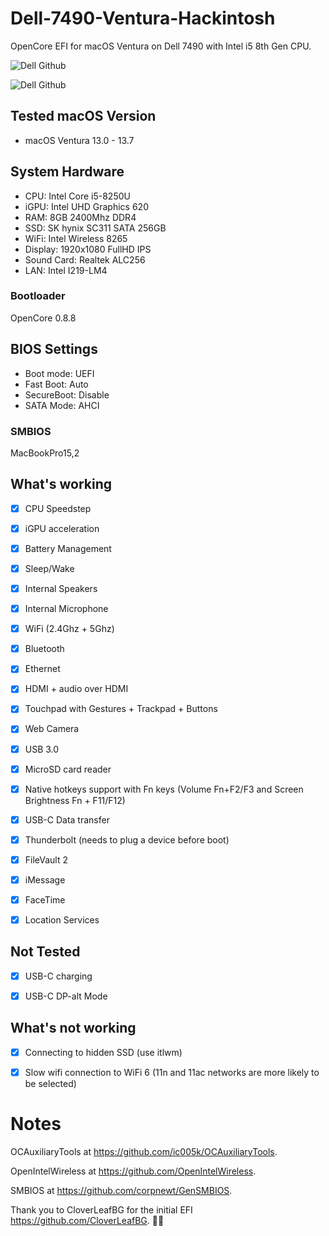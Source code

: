 # Dell-7490-Ventura-Hackintosh

OpenCore EFI for macOS Ventura on Dell 7490 with Intel i5 8th Gen CPU.


![Dell Github](https://user-images.githubusercontent.com/93620854/212483987-b0142f06-32e7-4b35-bacb-cc1947acd4a5.png)

![Dell Github](https://raw.githubusercontent.com/joshua-ensou/Dell-7490-Ventura-Hackintosh/main/.github/images/ventura.png)





## Tested macOS Version

- macOS Ventura 13.0 - 13.7


## System Hardware

- CPU:  Intel Core i5-8250U
- iGPU: Intel UHD Graphics 620
- RAM:  8GB 2400Mhz DDR4
- SSD:  SK hynix SC311 SATA 256GB
- WiFi: Intel Wireless 8265
- Display: 1920x1080 FullHD IPS
- Sound Card: Realtek ALC256
- LAN: Intel I219-LM4

### Bootloader

OpenCore 0.8.8


## BIOS Settings

- Boot mode: UEFI
- Fast Boot: Auto
- SecureBoot: Disable
- SATA Mode: AHCI 


### SMBIOS

MacBookPro15,2


## What's working

 
 - [x] CPU Speedstep

 - [x] iGPU acceleration

 - [x] Battery Management
 
 - [x] Sleep/Wake
 
 - [x] Internal Speakers
 
 - [x] Internal Microphone
 
 - [x] WiFi (2.4Ghz + 5Ghz)
 
 - [x] Bluetooth

 - [x] Ethernet

 - [x] HDMI + audio over HDMI

 - [x] Touchpad with Gestures + Trackpad + Buttons

 - [x] Web Camera

 - [x] USB 3.0

 - [x] MicroSD card reader 

 - [x] Native hotkeys support with Fn keys (Volume Fn+F2/F3 and Screen Brightness Fn + F11/F12)
 
 - [x] USB-C Data transfer
 
 - [x] Thunderbolt (needs to plug a device before boot)

 - [x] FileVault 2

 - [x] iMessage
 
 - [x] FaceTime

 - [x] Location Services

 

## Not Tested

 - [x] USB-C charging

 - [x] USB-C DP-alt Mode



## What's not working

 - [x] Connecting to hidden SSD (use itlwm)
 
 - [x] Slow wifi connection to WiFi 6 (11n and 11ac networks are more likely to be selected)



# Notes

OCAuxiliaryTools at https://github.com/ic005k/OCAuxiliaryTools.

OpenIntelWireless at https://github.com/OpenIntelWireless.

SMBIOS at https://github.com/corpnewt/GenSMBIOS. 

Thank you to CloverLeafBG for the initial EFI https://github.com/CloverLeafBG. 🫶🏼
